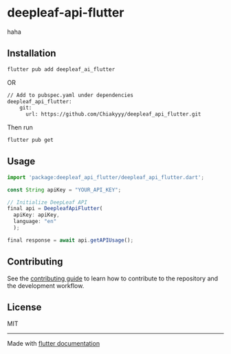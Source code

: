 # deepleaf-api-flutter

haha

## Installation

```sh
flutter pub add deepleaf_ai_flutter
```
OR

```sh
// Add to pubspec.yaml under dependencies
deepleaf_api_flutter:
    git:
      url: https://github.com/Chiakyyy/deepleaf_api_flutter.git
```
Then run
```sh
flutter pub get
```
## Usage


```js
import 'package:deepleaf_api_flutter/deepleaf_api_flutter.dart';

const String apiKey = "YOUR_API_KEY";

// Initialize DeepLeaf API
final api = DeepleafApiFlutter(
  apiKey: apiKey,
  language: "en"
  );

final response = await api.getAPIUsage();
```


## Contributing

See the [contributing guide](CONTRIBUTING.md) to learn how to contribute to the repository and the development workflow.

## License

MIT

---

Made with [flutter documentation](https://docs.flutter.dev/packages-and-plugins/developing-packages)
